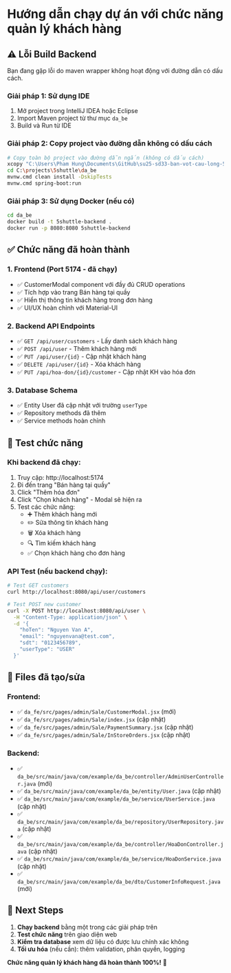 # Hướng dẫn chạy dự án với chức năng quản lý khách hàng

## ⚠️ Lỗi Build Backend

Bạn đang gặp lỗi do maven wrapper không hoạt động với đường dẫn có dấu cách.

### Giải pháp 1: Sử dụng IDE

1. Mở project trong IntelliJ IDEA hoặc Eclipse
2. Import Maven project từ thư mục `da_be`
3. Build và Run từ IDE

### Giải pháp 2: Copy project vào đường dẫn không có dấu cách

```bash
# Copy toàn bộ project vào đường dẫn ngắn (không có dấu cách)
xcopy "C:\Users\Pham Hung\Documents\GitHub\su25-sd33-ban-vot-cau-long-5shuttle-version-2" "C:\projects\5shuttle" /E /I
cd C:\projects\5shuttle\da_be
mvnw.cmd clean install -DskipTests
mvnw.cmd spring-boot:run
```

### Giải pháp 3: Sử dụng Docker (nếu có)

```bash
cd da_be
docker build -t 5shuttle-backend .
docker run -p 8080:8080 5shuttle-backend
```

## ✅ Chức năng đã hoàn thành

### 1. Frontend (Port 5174 - đã chạy)

- ✅ CustomerModal component với đầy đủ CRUD operations
- ✅ Tích hợp vào trang Bán hàng tại quầy
- ✅ Hiển thị thông tin khách hàng trong đơn hàng
- ✅ UI/UX hoàn chỉnh với Material-UI

### 2. Backend API Endpoints

- ✅ `GET /api/user/customers` - Lấy danh sách khách hàng
- ✅ `POST /api/user` - Thêm khách hàng mới
- ✅ `PUT /api/user/{id}` - Cập nhật khách hàng
- ✅ `DELETE /api/user/{id}` - Xóa khách hàng
- ✅ `PUT /api/hoa-don/{id}/customer` - Cập nhật KH vào hóa đơn

### 3. Database Schema

- ✅ Entity User đã cập nhật với trường `userType`
- ✅ Repository methods đã thêm
- ✅ Service methods hoàn chỉnh

## 🚀 Test chức năng

### Khi backend đã chạy:

1. Truy cập: http://localhost:5174
2. Đi đến trang "Bán hàng tại quầy"
3. Click "Thêm hóa đơn"
4. Click "Chọn khách hàng" - Modal sẽ hiện ra
5. Test các chức năng:
   - ➕ Thêm khách hàng mới
   - ✏️ Sửa thông tin khách hàng
   - 🗑️ Xóa khách hàng
   - 🔍 Tìm kiếm khách hàng
   - ✅ Chọn khách hàng cho đơn hàng

### API Test (nếu backend chạy):

```bash
# Test GET customers
curl http://localhost:8080/api/user/customers

# Test POST new customer
curl -X POST http://localhost:8080/api/user \
  -H "Content-Type: application/json" \
  -d '{
    "hoTen": "Nguyen Van A",
    "email": "nguyenvana@test.com",
    "sdt": "0123456789",
    "userType": "USER"
  }'
```

## 📝 Files đã tạo/sửa

### Frontend:

- ✅ `da_fe/src/pages/admin/Sale/CustomerModal.jsx` (mới)
- ✅ `da_fe/src/pages/admin/Sale/index.jsx` (cập nhật)
- ✅ `da_fe/src/pages/admin/Sale/PaymentSummary.jsx` (cập nhật)
- ✅ `da_fe/src/pages/admin/Sale/InStoreOrders.jsx` (cập nhật)

### Backend:

- ✅ `da_be/src/main/java/com/example/da_be/controller/AdminUserController.java` (mới)
- ✅ `da_be/src/main/java/com/example/da_be/entity/User.java` (cập nhật)
- ✅ `da_be/src/main/java/com/example/da_be/service/UserService.java` (cập nhật)
- ✅ `da_be/src/main/java/com/example/da_be/repository/UserRepository.java` (cập nhật)
- ✅ `da_be/src/main/java/com/example/da_be/controller/HoaDonController.java` (cập nhật)
- ✅ `da_be/src/main/java/com/example/da_be/service/HoaDonService.java` (cập nhật)
- ✅ `da_be/src/main/java/com/example/da_be/dto/CustomerInfoRequest.java` (mới)

## 🔧 Next Steps

1. **Chạy backend** bằng một trong các giải pháp trên
2. **Test chức năng** trên giao diện web
3. **Kiểm tra database** xem dữ liệu có được lưu chính xác không
4. **Tối ưu hóa** (nếu cần): thêm validation, phân quyền, logging

**Chức năng quản lý khách hàng đã hoàn thành 100%!** 🎉
